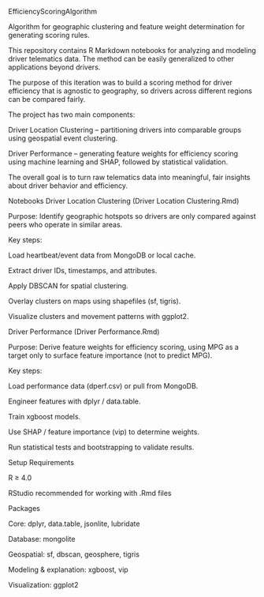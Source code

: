 EfficiencyScoringAlgorithm

Algorithm for geographic clustering and feature weight determination for generating scoring rules.

This repository contains R Markdown notebooks for analyzing and modeling driver telematics data. The method can be easily generalized to other applications beyond drivers.

The purpose of this iteration was to build a scoring method for driver efficiency that is agnostic to geography, so drivers across different regions can be compared fairly.

The project has two main components:

Driver Location Clustering – partitioning drivers into comparable groups using geospatial event clustering.

Driver Performance – generating feature weights for efficiency scoring using machine learning and SHAP, followed by statistical validation.

The overall goal is to turn raw telematics data into meaningful, fair insights about driver behavior and efficiency.

Notebooks
Driver Location Clustering (Driver Location Clustering.Rmd)

Purpose: Identify geographic hotspots so drivers are only compared against peers who operate in similar areas.

Key steps:

Load heartbeat/event data from MongoDB or local cache.

Extract driver IDs, timestamps, and attributes.

Apply DBSCAN for spatial clustering.

Overlay clusters on maps using shapefiles (sf, tigris).

Visualize clusters and movement patterns with ggplot2.



Driver Performance (Driver Performance.Rmd)

Purpose: Derive feature weights for efficiency scoring, using MPG as a target only to surface feature importance (not to predict MPG).

Key steps:

Load performance data (dperf.csv) or pull from MongoDB.

Engineer features with dplyr / data.table.

Train xgboost models.

Use SHAP / feature importance (vip) to determine weights.

Run statistical tests and bootstrapping to validate results.

Setup
Requirements

R ≥ 4.0

RStudio recommended for working with .Rmd files

Packages

Core: dplyr, data.table, jsonlite, lubridate

Database: mongolite

Geospatial: sf, dbscan, geosphere, tigris

Modeling & explanation: xgboost, vip

Visualization: ggplot2

